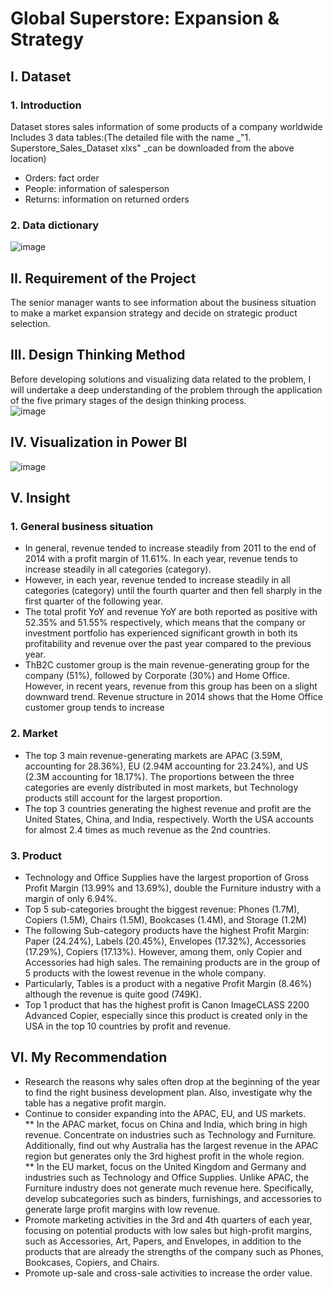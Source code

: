 # Global Superstore: Expansion & Strategy
## I. Dataset 
### 1. Introduction
Dataset stores sales information of some products of a company worldwide <br>
Includes 3 data tables:(The detailed file with the name _"1. Superstore_Sales_Dataset xlxs" _can be downloaded from the above location)
* Orders: fact order
* People: information of salesperson
* Returns: information on returned orders
### 2. Data dictionary
![image](https://user-images.githubusercontent.com/129883764/233850596-17a19294-72dd-43b7-b240-a93da2ad9070.png)
## II. Requirement of the Project
The senior manager wants to see information about the business situation to make a market expansion strategy and decide on strategic product selection.
## III. Design Thinking Method
Before developing solutions and visualizing data related to the problem, I will undertake a deep understanding of the problem through the application of the five primary stages of the design thinking process.		
![image](https://user-images.githubusercontent.com/129883764/233848893-5a43a918-79ce-4b75-9b44-b077f0f41882.png)
## IV. Visualization in Power BI
![image](https://user-images.githubusercontent.com/129883764/233850447-8167785b-2162-49d8-af95-e09781981631.png)
## V. Insight
### 1. General business situation
* In general, revenue tended to increase steadily from 2011 to the end of 2014 with a profit margin of 11.61%. In each year, revenue tends to increase steadily in all categories (category).
* However, in each year, revenue tended to increase steadily in all categories (category) until the fourth quarter and then fell sharply in the first quarter of the following year.
* The total profit YoY and revenue YoY are both reported as positive with 52.35% and 51.55% respectively, which means that the company or investment portfolio has experienced significant growth in both its profitability and revenue over the past year compared to the previous year.
* ThB2C customer group is the main revenue-generating group for the company (51%), followed by Corporate (30%) and Home Office. However, in recent years, revenue from this group has been on a slight downward trend. Revenue structure in 2014 shows that the Home Office customer group tends to increase
### 2. Market
* The top 3 main revenue-generating markets are APAC (3.59M, accounting for 28.36%), EU (2.94M accounting for 23.24%), and US (2.3M accounting for 18.17%). The proportions between the three categories are evenly distributed in most markets, but Technology products still account for the largest proportion.
* The top 3 countries generating the highest revenue and profit are the United States, China, and India, respectively. Worth the USA accounts for almost 2.4 times as much revenue as the 2nd countries.
### 3. Product
* Technology and Office Supplies have the largest proportion of Gross Profit Margin (13.99% and 13.69%), double the Furniture industry with a margin of only 6.94%.
* Top 5 sub-categories brought the biggest revenue: Phones (1.7M), Copiers (1.5M), Chairs (1.5M), Bookcases (1.4M), and Storage (1.2M)
* The following Sub-category products have the highest Profit Margin: Paper (24.24%), Labels (20.45%), Envelopes (17.32%), Accessories (17.29%), Copiers (17.13%). However, among them, only Copier and Accessories had high sales. The remaining products are in the group of 5 products with the lowest revenue in the whole company.
* Particularly, Tables is a product with a negative Profit Margin (8.46%) although the revenue is quite good (749K).
* Top 1 product that has the highest profit is Canon ImageCLASS 2200 Advanced Copier, especially since this product is created only in the USA in the top 10 countries by profit and revenue.
## VI. My Recommendation
* Research the reasons why sales often drop at the beginning of the year to find the right business development plan. Also, investigate why the table has a negative profit margin.
* Continue to consider expanding into the APAC, EU, and US markets. <br>
** In the APAC market, focus on China and India, which bring in high revenue. Concentrate on industries such as Technology and Furniture. Additionally, find out why Australia has the largest revenue in the APAC region but generates only the 3rd highest profit in the whole region. <br>
** In the EU market, focus on the United Kingdom and Germany and industries such as Technology and Office Supplies. Unlike APAC, the Furniture industry does not generate much revenue here. Specifically, develop subcategories such as binders, furnishings, and accessories to generate large profit margins with low revenue.
* Promote marketing activities in the 3rd and 4th quarters of each year, focusing on potential products with low sales but high-profit margins, such as Accessories, Art, Papers, and Envelopes, in addition to the products that are already the strengths of the company such as Phones, Bookcases, Copiers, and Chairs.
* Promote up-sale and cross-sale activities to increase the order value.
